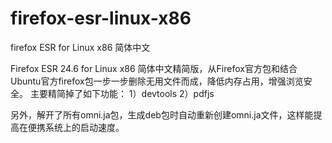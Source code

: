 firefox-esr-linux-x86
=====================

firefox ESR for Linux x86 简体中文

Firefox ESR 24.6 for Linux x86 简体中文精简版，从Firefox官方包和结合Ubuntu官方firefox包一步一步删除无用文件而成，降低内存占用，增强浏览安全。
主要精简掉了如下功能：
1）devtools
2）pdfjs

另外，解开了所有omni.ja包，生成deb包时自动重新创建omni.ja文件，这样能提高在便携系统上的启动速度。
